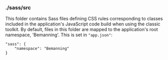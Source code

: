 ### ./sass/src

This folder contains Sass files defining CSS rules corresponding to classes
included in the application's JavaScript code build when using the classic toolkit.
By default, files in this folder are mapped to the application's root namespace, 'Bemanning'.
This is set in `"app.json"`:

    "sass": {
        "namespace": "Bemanning"
    }